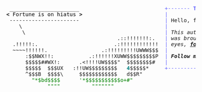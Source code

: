 <pre style="font-family:Menlo,'DejaVu Sans Mono',consolas,'Courier New',monospace"> ______________________                           <span style="color: #5f5fff; text-decoration-color: #5f5fff">+------- </span><span style="color: #5f5fff; text-decoration-color: #5f5fff; font-weight: bold">Thursday, 25 July 2024</span><span style="color: #5f5fff; text-decoration-color: #5f5fff"> -------+</span> <a href="https://www.informatik.uni-leipzig.de/~akiki/">Christopher Akiki</a>                
<span style="font-weight: bold">&lt;</span><span style="color: #000000; text-decoration-color: #000000"> Fortune is on hiatus </span><span style="font-weight: bold">&gt;</span>                          <span style="color: #5f5fff; text-decoration-color: #5f5fff">|</span>                                      <span style="color: #5f5fff; text-decoration-color: #5f5fff">|</span> ┣━━ Interests                    
 ----------------------                           <span style="color: #5f5fff; text-decoration-color: #5f5fff">|</span> Hello, friend.                       <span style="color: #5f5fff; text-decoration-color: #5f5fff">|</span> ┃   ┣━━ My cat                   
    \                                             <span style="color: #5f5fff; text-decoration-color: #5f5fff">|</span>                                      <span style="color: #5f5fff; text-decoration-color: #5f5fff">|</span> ┃   ┣━━ Representation Learning  
     \                                            <span style="color: #5f5fff; text-decoration-color: #5f5fff">|</span> <span style="font-style: italic">This auto-generated message panel </span>   <span style="color: #5f5fff; text-decoration-color: #5f5fff">|</span> ┃   ┣━━ Language Generation      
                                   .::!!!!!!!:.   <span style="color: #5f5fff; text-decoration-color: #5f5fff">|</span> <span style="font-style: italic">was brought to you by the </span><span style="font-weight: bold; font-style: italic"><a href="https://en.wikipedia.org/wiki/Cowsay">cowsay</a></span><span style="font-style: italic"> </span>    <span style="color: #5f5fff; text-decoration-color: #5f5fff">|</span> ┃   ┣━━ Text Mining              
  .!!!!!:.                        .:!!!!!!!!!!!!  <span style="color: #5f5fff; text-decoration-color: #5f5fff">|</span> <span style="font-style: italic">eyes, </span><span style="font-weight: bold; font-style: italic"><a href="https://en.wikipedia.org/wiki/Fortune_(Unix)">fortune</a></span><span style="font-style: italic"> and </span><span style="font-weight: bold; font-style: italic"><a href="https://github.com/willmcgugan/rich">Rich</a></span><span style="font-style: italic">. </span>             <span style="color: #5f5fff; text-decoration-color: #5f5fff">|</span> ┃   ┣━━ Dataset Creation         
  ~~~~!!!!!!.                 .:!!!!!!!!!UWWW$$$  <span style="color: #5f5fff; text-decoration-color: #5f5fff">|</span>                                      <span style="color: #5f5fff; text-decoration-color: #5f5fff">|</span> ┃   ┗━━ TODO                     
      :$$NWX!!:           .:!!!!!!XUWW$$$$$$$$$P  <span style="color: #5f5fff; text-decoration-color: #5f5fff">|</span> <span style="font-weight: bold; font-style: italic">Follow me on twitter: </span><span style="font-weight: bold; font-style: italic"><a href="https://twitter.com/christopher">@christopher</a></span>   <span style="color: #5f5fff; text-decoration-color: #5f5fff">|</span> ┣━━ Past Lives                   
      $$$$$##WX!:      .&lt;!!!!UW$$$$&quot;  $$$$$$$$#   <span style="color: #5f5fff; text-decoration-color: #5f5fff">|</span>                                      <span style="color: #5f5fff; text-decoration-color: #5f5fff">|</span> ┃   ┣━━ Sociocultural antropology
      $$$$$  $$$UX   :!!UW$$$$$$$$$   <span style="color: #008080; text-decoration-color: #008080; font-weight: bold">4</span>$$$$$*     <span style="color: #5f5fff; text-decoration-color: #5f5fff">+--------------------------------------+</span> ┃   ┗━━ Network Engineering      
      ^$$$B  $$$$\     $$$$$$$$$$$$   d$$R&quot;                                                ┣━━ Current Location             
        <span style="color: #008000; text-decoration-color: #008000">&quot;*$bd$$$$      &#x27;*$$$$$$$$$$$o+#&quot;</span>                                                   ┃   ┗━━ Leipzig, Germany         
             <span style="color: #008000; text-decoration-color: #008000">&quot;&quot;&quot;&quot;          &quot;&quot;&quot;&quot;&quot;&quot;&quot;</span>                                                         ┗━━ Previous Locations           
                                                                                               ┣━━ Durham, England          
                                                                                               ┗━━ Zouk Mikael, Lebanon     
</pre>
